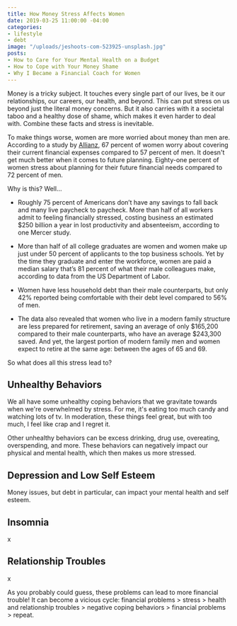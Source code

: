 ```yaml
---
title: How Money Stress Affects Women
date: 2019-03-25 11:00:00 -04:00
categories:
- lifestyle
- debt
image: "/uploads/jeshoots-com-523925-unsplash.jpg"
posts:
- How to Care for Your Mental Health on a Budget
- How to Cope with Your Money Shame
- Why I Became a Financial Coach for Women
---
```


Money is a tricky subject. It touches every single part of our lives, be it our relationships, our careers, our health, and beyond. This can put stress on us beyond just the literal money concerns. But it also carries with it a societal taboo and a healthy dose of shame, which makes it even harder to deal with. Combine these facts and stress is inevitable.

To make things worse, women are more worried about money than men are. According to a study by [Allianz](http://www.allianzusa.com/lovefamilymoney/insights/financial-stress-affects-men-and-women-differently/), 67 percent of women worry about covering their current financial expenses compared to 57 percent of men. It doesn't get much better when it comes to future planning. Eighty-one percent of women stress about planning for their future financial needs compared to 72 percent of men.

Why is this? Well...

* Roughly 75 percent of Americans don’t have any savings to fall back and many live paycheck to paycheck. More than half of all workers admit to feeling financially stressed, costing business an estimated $250 billion a year in lost productivity and absenteeism, according to one Mercer study.

* More than half of all college graduates are women and women make up just under 50 percent of applicants to the top business schools. Yet by the time they graduate and enter the workforce, women are paid a median salary that’s 81 percent of what their male colleagues make, according to data from the US Department of Labor.

* Women have less household debt than their male counterparts, but only 42% reported being comfortable with their debt level compared to 56% of men.

* The data also revealed that women who live in a modern family structure are less prepared for retirement, saving an average of only $165,200 compared to their male counterparts, who have an average $243,300 saved. And yet, the largest portion of modern family men and women expect to retire at the same age: between the ages of 65 and 69.

So what does all this stress lead to?

## Unhealthy Behaviors

We all have some unhealthy coping behaviors that we gravitate towards when we're overwhelmed by stress. For me, it's eating too much candy and watching lots of tv. In moderation, these things feel great, but with too much, I feel like crap and I regret it.  

Other unhealthy behaviors can be excess drinking, drug use, overeating, overspending, and more. These behaviors can negatively impact our physical and mental health, which then makes us more stressed. 

## Depression and Low Self Esteem

Money issues, but debt in particular, can impact your mental health and self esteem. 

## Insomnia

x

## Relationship Troubles

x

As you probably could guess, these problems can lead to more financial trouble! It can become a vicious cycle: financial problems > stress > health and relationship troubles > negative coping behaviors > financial problems > repeat. 